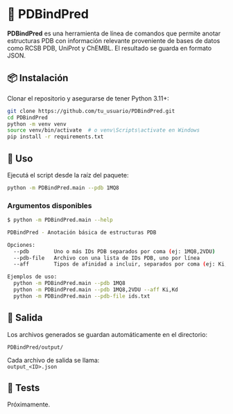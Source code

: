 # 🧬 PDBindPred

**PDBindPred** es una herramienta de línea de comandos que permite anotar estructuras PDB con información relevante proveniente de bases de datos como RCSB PDB, UniProt y ChEMBL. El resultado se guarda en formato JSON.

## 📦 Instalación

Clonar el repositorio y asegurarse de tener Python 3.11+:

```bash
git clone https://github.com/tu_usuario/PDBindPred.git
cd PDBindPred
python -m venv venv
source venv/bin/activate  # o venv\Scripts\activate en Windows
pip install -r requirements.txt
```

## 🚀 Uso

Ejecutá el script desde la raíz del paquete:

```bash
python -m PDBindPred.main --pdb 1MQ8
```

### Argumentos disponibles

```bash
$ python -m PDBindPred.main --help

PDBindPred - Anotación básica de estructuras PDB

Opciones:
  --pdb        Uno o más IDs PDB separados por coma (ej: 1MQ8,2VDU)
  --pdb-file   Archivo con una lista de IDs PDB, uno por línea
  --aff        Tipos de afinidad a incluir, separados por coma (ej: Ki,Kd,IC50)

Ejemplos de uso:
  python -m PDBindPred.main --pdb 1MQ8
  python -m PDBindPred.main --pdb 1MQ8,2VDU --aff Ki,Kd
  python -m PDBindPred.main --pdb-file ids.txt
```

## 📂 Salida

Los archivos generados se guardan automáticamente en el directorio:

```
PDBindPred/output/
```

Cada archivo de salida se llama:  
`output_<ID>.json`

## 🧪 Tests

Próximamente.